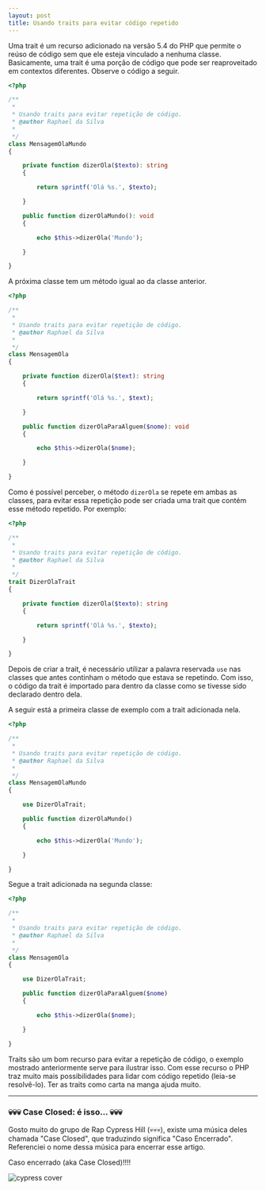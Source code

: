 ```yaml
---
layout: post
title: Usando traits para evitar código repetido
---
```


Uma trait é um recurso adicionado na versão 5.4 do PHP que permite o reúso de código sem que ele esteja vinculado a nenhuma classe. Basicamente, uma trait é uma porção de código que pode ser reaproveitado em contextos diferentes. Observe o código a seguir.

```php
<?php

/**
 *
 * Usando traits para evitar repetição de código.
 * @author Raphael da Silva
 *
 */
class MensagemOlaMundo
{

    private function dizerOla($texto): string
    {

        return sprintf('Olá %s.', $texto);

    }

    public function dizerOlaMundo(): void
    {

        echo $this->dizerOla('Mundo');

    }

}

```

A próxima classe tem um método igual ao da classe anterior. 

```php
<?php

/**
 *
 * Usando traits para evitar repetição de código.
 * @author Raphael da Silva
 *
 */
class MensagemOla
{

    private function dizerOla($text): string
    {

        return sprintf('Olá %s.', $text);

    }

    public function dizerOlaParaAlguem($nome): void
    {

        echo $this->dizerOla($nome);

    }

}
```

Como é possível perceber, o método ```dizerOla``` se repete em ambas as classes, para evitar essa repetição pode ser criada uma trait que contém esse método repetido. Por exemplo:

```php
<?php

/**
 *
 * Usando traits para evitar repetição de código.
 * @author Raphael da Silva
 *
 */
trait DizerOlaTrait
{

    private function dizerOla($texto): string
    {

        return sprintf('Olá %s.', $texto);

    }

}
```

Depois de criar a trait, é necessário utilizar a palavra reservada ```use``` nas classes que antes continham o método que estava se repetindo. Com isso, o código da trait é importado para dentro da classe como se tivesse sido declarado dentro dela.

A seguir está a primeira classe de exemplo com a trait adicionada nela.

```php
<?php

/**
 *
 * Usando traits para evitar repetição de código.
 * @author Raphael da Silva
 *
 */
class MensagemOlaMundo
{

    use DizerOlaTrait;

    public function dizerOlaMundo()
    {

        echo $this->dizerOla('Mundo');

    }

}
```

Segue a trait adicionada na segunda classe:

```php
<?php

/**
 *
 * Usando traits para evitar repetição de código.
 * @author Raphael da Silva
 *
 */
class MensagemOla
{

    use DizerOlaTrait;

    public function dizerOlaParaAlguem($nome)
    {

        echo $this->dizerOla($nome);

    }

}
```

Traits são um bom recurso para evitar a repetição de código, o exemplo mostrado anteriormente serve para ilustrar isso. Com esse recurso o PHP traz muito mais possibilidades para lidar com código repetido (leia-se resolvê-lo). Ter as traits como carta na manga ajuda muito.

***

### 💀💀💀 Case Closed: é isso... 💀💀💀

Gosto muito do grupo de Rap Cypress Hill (💀💀💀), existe uma música deles chamada "Case Closed", que traduzindo significa "Caso Encerrado". Referenciei o nome dessa música para encerrar esse artigo. 

Caso encerrado (aka Case Closed)!!!!

![cypress cover](https://i.scdn.co/image/ab67616d0000b2734e51c518e787896bc8cdb1a5)